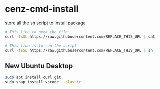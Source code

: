 # cenz-cmd-install
store all the sh script to install package


```sh
# THis line to peek the file
curl -fsSL https://raw.githubusercontent.com/REPLACE_THIS_URL | cat
```

```sh
# This line is to run the script
curl -fsSL https://raw.githubusercontent.com/REPLACE_THIS_URL | sh
```

## New Ubuntu Desktop
```sh
sudo apt install curl git
sudo snap install vscode --classic
```
